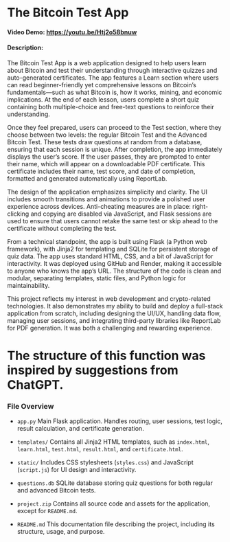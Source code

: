 # The Bitcoin Test App

#### Video Demo: https://youtu.be/Htj2o58bnuw

#### Description:
The Bitcoin Test App is a web application designed to help users learn about Bitcoin and test their understanding through interactive quizzes and auto-generated certificates. The app features a Learn section where users can read beginner-friendly yet comprehensive lessons on Bitcoin’s fundamentals—such as what Bitcoin is, how it works, mining, and economic implications. At the end of each lesson, users complete a short quiz containing both multiple-choice and free-text questions to reinforce their understanding.

Once they feel prepared, users can proceed to the Test section, where they choose between two levels: the regular Bitcoin Test and the Advanced Bitcoin Test. These tests draw questions at random from a database, ensuring that each session is unique. After completion, the app immediately displays the user’s score. If the user passes, they are prompted to enter their name, which will appear on a downloadable PDF certificate. This certificate includes their name, test score, and date of completion, formatted and generated automatically using ReportLab.

The design of the application emphasizes simplicity and clarity. The UI includes smooth transitions and animations to provide a polished user experience across devices. Anti-cheating measures are in place: right-clicking and copying are disabled via JavaScript, and Flask sessions are used to ensure that users cannot retake the same test or skip ahead to the certificate without completing the test.

From a technical standpoint, the app is built using Flask (a Python web framework), with Jinja2 for templating and SQLite for persistent storage of quiz data. The app uses standard HTML, CSS, and a bit of JavaScript for interactivity. It was deployed using GitHub and Render, making it accessible to anyone who knows the app’s URL. The structure of the code is clean and modular, separating templates, static files, and Python logic for maintainability.

This project reflects my interest in web development and crypto-related technologies. It also demonstrates my ability to build and deploy a full-stack application from scratch, including designing the UI/UX, handling data flow, managing user sessions, and integrating third-party libraries like ReportLab for PDF generation. It was both a challenging and rewarding experience.

# The structure of this function was inspired by suggestions from ChatGPT.

### File Overview

- `app.py`
  Main Flask application. Handles routing, user sessions, test logic, result calculation, and certificate generation.

- `templates/`
  Contains all Jinja2 HTML templates, such as `index.html`, `learn.html`, `test.html`, `result.html`, and `certificate.html`.

- `static/`
  Includes CSS stylesheets (`styles.css`) and JavaScript (`script.js`) for UI design and interactivity.

- `questions.db`
  SQLite database storing quiz questions for both regular and advanced Bitcoin tests.

- `project.zip`
  Contains all source code and assets for the application, except for `README.md`.

- `README.md`
  This documentation file describing the project, including its structure, usage, and purpose.
